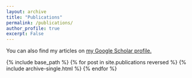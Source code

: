 ```yaml
---
layout: archive
title: "Publications"
permalink: /publications/
author_profile: true
excerpt: False
---
```



<!-- {% if author.googlescholar %} -->
<!-- {% endif %} -->

You can also find my articles on <u><a href="https://scholar.google.com/citations?user=YgcZQpgAAAAJ">my Google Scholar profile</a>.</u>


{% include base_path %}
{% for post in site.publications reversed %}
  {% include archive-single.html %}
{% endfor %}
